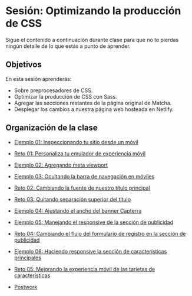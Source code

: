 # Sesión: Optimizando la producción de CSS

Sigue el contenido a continuación durante clase para que no te pierdas ningún
detalle de lo que estás a punto de aprender.

## Objetivos

En esta sesión aprenderás:

- Sobre preprocesadores de CSS.
- Optimizar la producción de CSS con Sass.
- Agregar las secciones restantes de la página original de Matcha.
- Desplegar los cambios a nuestra página web hosteada en Netlify.


## Organización de la clase

- [Ejemplo 01: Inspeccionando tu sitio desde un móvil](https://github.com/beduExpert/A1-Frontend-Fundamentals-2020/tree/master/sesion-05/Ejemplo-01)

- [Reto  01: Personaliza tu emulador de experiencia móvil](https://github.com/beduExpert/A1-Frontend-Fundamentals-2020/tree/master/sesion-05/reto-01)

- [Ejemplo  02: Agregando meta viewport](https://github.com/beduExpert/A1-Frontend-Fundamentals-2020/tree/master/sesion-05/Ejemplo-02)

- [Ejemplo  03: Ocultando la barra de navegación en móviles](https://github.com/beduExpert/A1-Frontend-Fundamentals-2020/tree/master/sesion-05/Ejemplo-03)

- [Reto  02: Cambiando la fuente de nuestro título principal](https://github.com/beduExpert/A1-Frontend-Fundamentals-2020/tree/master/sesion-05/reto-02)

- [Reto  03: Quitando separación superior del título](https://github.com/beduExpert/A1-Frontend-Fundamentals-2020/tree/master/sesion-05/reto-03)

- [Ejemplo  04: Ajustando el ancho del banner Capterra](https://github.com/beduExpert/A1-Frontend-Fundamentals-2020/tree/master/sesion-05/Ejemplo-04)

- [Ejemplo  05: Manejando el responsive de la sección de publicidad](https://github.com/beduExpert/A1-Frontend-Fundamentals-2020/tree/master/sesion-05/Ejemplo-05)

- [Reto  04: Cambiando el flujo del formulario de registro en la sección de publicidad](https://github.com/beduExpert/A1-Frontend-Fundamentals-2020/tree/master/sesion-05/reto-04)

- [Ejemplo  06: Haciendo responsive la sección de características principales](https://github.com/beduExpert/A1-Frontend-Fundamentals-2020/tree/master/sesion-05/Ejemplo-06)

- [Reto  05: Mejorando la experiencia móvil de las tarjetas de características](https://github.com/beduExpert/A1-Frontend-Fundamentals-2020/tree/master/sesion-05/reto-05)

- [Postwork](https://github.com/beduExpert/A1-Frontend-Fundamentals-2020/tree/master/sesion-05/postwork)
